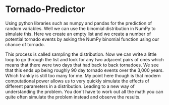 # Tornado-Predictor
Using python libraries such as numpy and pandas for the prediction of random variables.
Well we can use the binomial distribution in NumPy to simulate this.
Here we create an empty list and we create a number of potential tornado events by 
asking the NumPy binomial function using our chance of tornado. 


This process is called sampling the distribution.
Now we can write a little loop to go through the list and look for any two adjacent pairs of ones which means that there were 
two days that had back to back tornadoes. 
We see that this ends up being roughly 90 day tornado events over the 3,000 years. 
Which frankly is still too many for me. 
My point here though is that modern computational power allows us to very quickly simulate the effects of different parameters in a distribution.
Leading to a new way of understanding the problem. 
You don't have to work out all the math you can quite often simulate the problem instead and observe the results.

